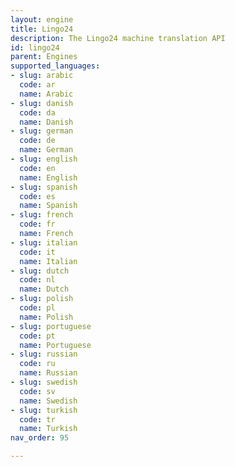 ```yaml
---
layout: engine
title: Lingo24
description: The Lingo24 machine translation API
id: lingo24
parent: Engines
supported_languages:
- slug: arabic
  code: ar
  name: Arabic
- slug: danish
  code: da
  name: Danish
- slug: german
  code: de
  name: German
- slug: english
  code: en
  name: English
- slug: spanish
  code: es
  name: Spanish
- slug: french
  code: fr
  name: French
- slug: italian
  code: it
  name: Italian
- slug: dutch
  code: nl
  name: Dutch
- slug: polish
  code: pl
  name: Polish
- slug: portuguese
  code: pt
  name: Portuguese
- slug: russian
  code: ru
  name: Russian
- slug: swedish
  code: sv
  name: Swedish
- slug: turkish
  code: tr
  name: Turkish
nav_order: 95

---
```



